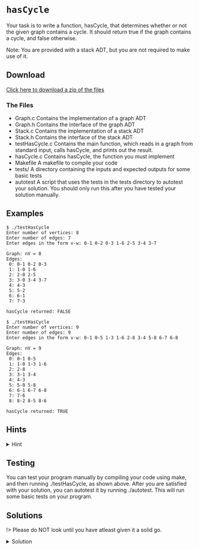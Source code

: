 # `hasCycle`

Your task is to write a function, hasCycle, that determines whether or not the given graph contains a cycle. It should return true if the graph contains a cycle, and false otherwise.

Note: You are provided with a stack ADT, but you are not required to make use of it.

## Download

[Click here to download a zip of the files](https://github.com/BraedonWooding/CseExamRevision/raw/main/docs/2521/Graphs/hasCycle.zip ':ignore')

### The Files

- Graph.c	Contains the implementation of a graph ADT
- Graph.h	Contains the interface of the graph ADT
- Stack.c	Contains the implementation of a stack ADT
- Stack.h	Contains the interface of the stack ADT
- testHasCycle.c	Contains the main function, which reads in a graph from standard input, calls hasCycle, and prints out the result.
- hasCycle.c	Contains hasCycle, the function you must implement
- Makefile	A makefile to compile your code
- tests/	A directory containing the inputs and expected outputs for some basic tests
- autotest	A script that uses the tests in the tests directory to autotest your solution. You should only run this after you have tested your solution manually.

## Examples

```
$ ./testHasCycle 
Enter number of vertices: 8
Enter number of edges: 7
Enter edges in the form v-w: 0-1 0-2 0-3 1-6 2-5 3-4 3-7

Graph: nV = 8
Edges:
 0: 0-1 0-2 0-3
 1: 1-0 1-6
 2: 2-0 2-5
 3: 3-0 3-4 3-7
 4: 4-3
 5: 5-2
 6: 6-1
 7: 7-3

hasCycle returned: FALSE
```

```
$ ./testHasCycle 
Enter number of vertices: 9  
Enter number of edges: 9
Enter edges in the form v-w: 0-1 0-5 1-3 1-6 2-8 3-4 5-8 6-7 6-8

Graph: nV = 9
Edges:
 0: 0-1 0-5
 1: 1-0 1-3 1-6
 2: 2-8
 3: 3-1 3-4
 4: 4-3
 5: 5-0 5-8
 6: 6-1 6-7 6-8
 7: 7-6
 8: 8-2 8-5 8-6

hasCycle returned: TRUE
```

## Hints

<details>
<summary>Hint</summary>
Think about how you might be able to modify depth-first search to find cycles.
</details>

## Testing

You can test your program manually by compiling your code using make, and then running ./testHasCycle, as shown above. After you are satisfied with your solution, you can autotest it by running ./autotest. This will run some basic tests on your program.

## Solutions

!> Please do NOT look until you have atleast given it a solid go.

<details>
<summary>Solution</summary>

```c
static bool doHasCycle(Graph g, int v, int prev, bool *visited);

bool hasCycle(Graph g) {
	bool *visited = calloc(GraphNumVertices(g), sizeof(bool));
	
	for (int v = 0; v < GraphNumVertices(g); v++) {
		if (!visited[v]) {
			if (doHasCycle(g, v, v, visited)) {
				free(visited);
				return true;
			}
		}
	}
	
	free(visited);
	return false;
}

static bool doHasCycle(Graph g, int v, int prev, bool *visited) {
	visited[v] = true;
	for (int w = 0; w < GraphNumVertices(g); w++) {
		if (GraphIsAdjacent(g, v, w)) {
			if (visited[w]) {
				if (w != prev) {
					return true;
				}
			} else {
				if (doHasCycle(g, w, v, visited)) {
					return true;
				}
			}
		}
	}
	return false;
}
```

</details>
